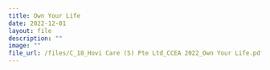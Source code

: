 ```yaml
---
title: Own Your Life
date: 2022-12-01
layout: file
description: ""
image: ""
file_url: /files/C_18_Hovi Care (S) Pte Ltd_CCEA 2022_Own Your Life.pdf
---
```

